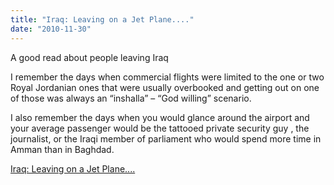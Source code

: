 ```yaml
---
title: "Iraq: Leaving on a Jet Plane...."
date: "2010-11-30"
---
```


A good read about people leaving Iraq

I remember the days when commercial flights were limited to the one or two Royal Jordanian ones that were usually overbooked and getting out on one of those was always an “inshalla” – “God willing” scenario.

I also remember the days when you would glance around the airport and your average passenger would be the tattooed private security guy , the journalist, or the Iraqi member of parliament who would spend more time in Amman than in Baghdad.

  
[Iraq: Leaving on a Jet Plane....](https://www.cnn.com/blogarchive/insidethemiddleeast.blogs.cnn.com/2010/11/30/iraq-leaving-on-a-jet-plane/)
